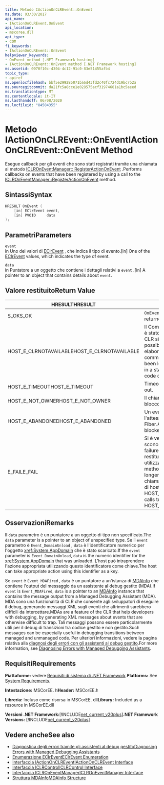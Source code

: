 ```yaml
---
title: Metodo IActionOnCLREvent::OnEvent
ms.date: 03/30/2017
api_name:
- IActionOnCLREvent.OnEvent
api_location:
- mscoree.dll
api_type:
- COM
f1_keywords:
- IActionOnCLREvent::OnEvent
helpviewer_keywords:
- OnEvent method [.NET Framework hosting]
- IActionOnCLREvent::OnEvent method [.NET Framework hosting]
ms.assetid: 0970f10c-4304-4c12-91c0-83e51455afb4
topic_type:
- apiref
ms.openlocfilehash: bbf5e299285071ba6d43fd2c40fc724d19bc7b2a
ms.sourcegitcommit: da21fc5a8cce1e028575acf31974681a1bc5aeed
ms.translationtype: MT
ms.contentlocale: it-IT
ms.lasthandoff: 06/08/2020
ms.locfileid: "84504355"
---
```

# <a name="iactiononclreventonevent-method"></a><span data-ttu-id="ef340-102">Metodo IActionOnCLREvent::OnEvent</span><span class="sxs-lookup"><span data-stu-id="ef340-102">IActionOnCLREvent::OnEvent Method</span></span>
<span data-ttu-id="ef340-103">Esegue callback per gli eventi che sono stati registrati tramite una chiamata al metodo [ICLROnEventManager:: RegisterActionOnEvent](iclroneventmanager-registeractiononevent-method.md) .</span><span class="sxs-lookup"><span data-stu-id="ef340-103">Performs callbacks on events that have been registered by using a call to the [ICLROnEventManager::RegisterActionOnEvent](iclroneventmanager-registeractiononevent-method.md) method.</span></span>  
  
## <a name="syntax"></a><span data-ttu-id="ef340-104">Sintassi</span><span class="sxs-lookup"><span data-stu-id="ef340-104">Syntax</span></span>  
  
```cpp  
HRESULT OnEvent (  
    [in] EClrEvent event,  
    [in] PVOID     data  
);  
```  
  
## <a name="parameters"></a><span data-ttu-id="ef340-105">Parametri</span><span class="sxs-lookup"><span data-stu-id="ef340-105">Parameters</span></span>  
 `event`  
 <span data-ttu-id="ef340-106">in Uno dei valori di [EClrEvent](eclrevent-enumeration.md) , che indica il tipo di evento.</span><span class="sxs-lookup"><span data-stu-id="ef340-106">[in] One of the [EClrEvent](eclrevent-enumeration.md) values, which indicates the type of event.</span></span>  
  
 `data`  
 <span data-ttu-id="ef340-107">in Puntatore a un oggetto che contiene i dettagli relativi a `event` .</span><span class="sxs-lookup"><span data-stu-id="ef340-107">[in] A pointer to an object that contains details about `event`.</span></span>  
  
## <a name="return-value"></a><span data-ttu-id="ef340-108">Valore restituito</span><span class="sxs-lookup"><span data-stu-id="ef340-108">Return Value</span></span>  
  
|<span data-ttu-id="ef340-109">HRESULT</span><span class="sxs-lookup"><span data-stu-id="ef340-109">HRESULT</span></span>|<span data-ttu-id="ef340-110">Descrizione</span><span class="sxs-lookup"><span data-stu-id="ef340-110">Description</span></span>|  
|-------------|-----------------|  
|<span data-ttu-id="ef340-111">S_OK</span><span class="sxs-lookup"><span data-stu-id="ef340-111">S_OK</span></span>|<span data-ttu-id="ef340-112">`OnEvent`la restituzione è riuscita.</span><span class="sxs-lookup"><span data-stu-id="ef340-112">`OnEvent` returned successfully.</span></span>|  
|<span data-ttu-id="ef340-113">HOST_E_CLRNOTAVAILABLE</span><span class="sxs-lookup"><span data-stu-id="ef340-113">HOST_E_CLRNOTAVAILABLE</span></span>|<span data-ttu-id="ef340-114">Il Common Language Runtime (CLR) non è stato caricato in un processo oppure CLR si trova in uno stato in cui non è possibile eseguire codice gestito o elaborare la chiamata correttamente.</span><span class="sxs-lookup"><span data-stu-id="ef340-114">The common language runtime (CLR) has not been loaded into a process, or the CLR is in a state in which it cannot run managed code or process the call successfully.</span></span>|  
|<span data-ttu-id="ef340-115">HOST_E_TIMEOUT</span><span class="sxs-lookup"><span data-stu-id="ef340-115">HOST_E_TIMEOUT</span></span>|<span data-ttu-id="ef340-116">Timeout della chiamata.</span><span class="sxs-lookup"><span data-stu-id="ef340-116">The call timed out.</span></span>|  
|<span data-ttu-id="ef340-117">HOST_E_NOT_OWNER</span><span class="sxs-lookup"><span data-stu-id="ef340-117">HOST_E_NOT_OWNER</span></span>|<span data-ttu-id="ef340-118">Il chiamante non è il proprietario del blocco.</span><span class="sxs-lookup"><span data-stu-id="ef340-118">The caller does not own the lock.</span></span>|  
|<span data-ttu-id="ef340-119">HOST_E_ABANDONED</span><span class="sxs-lookup"><span data-stu-id="ef340-119">HOST_E_ABANDONED</span></span>|<span data-ttu-id="ef340-120">Un evento è stato annullato durante l'attesa di un thread bloccato o di Fiber.</span><span class="sxs-lookup"><span data-stu-id="ef340-120">An event was cancelled while a blocked thread or fiber was waiting on it.</span></span>|  
|<span data-ttu-id="ef340-121">E_FAIL</span><span class="sxs-lookup"><span data-stu-id="ef340-121">E_FAIL</span></span>|<span data-ttu-id="ef340-122">Si è verificato un errore irreversibile sconosciuto.</span><span class="sxs-lookup"><span data-stu-id="ef340-122">An unknown catastrophic failure occurred.</span></span> <span data-ttu-id="ef340-123">Se un metodo restituisce E_FAIL, CLR non è più utilizzabile all'interno del processo.</span><span class="sxs-lookup"><span data-stu-id="ef340-123">If a method returns E_FAIL, the CLR is no longer usable within the process.</span></span> <span data-ttu-id="ef340-124">Le chiamate successive a qualsiasi metodo di hosting restituiscono HOST_E_CLRNOTAVAILABLE.</span><span class="sxs-lookup"><span data-stu-id="ef340-124">Subsequent calls to any hosting method return HOST_E_CLRNOTAVAILABLE.</span></span>|  
  
## <a name="remarks"></a><span data-ttu-id="ef340-125">Osservazioni</span><span class="sxs-lookup"><span data-stu-id="ef340-125">Remarks</span></span>  
 <span data-ttu-id="ef340-126">Il `data` parametro è un puntatore a un oggetto di tipo non specificato.</span><span class="sxs-lookup"><span data-stu-id="ef340-126">The `data` parameter is a pointer to an object of unspecified type.</span></span> <span data-ttu-id="ef340-127">Se il `event` parametro è `Event_DomainUnload` , `data` è l'identificatore numerico per l'oggetto <xref:System.AppDomain> che è stato scaricato.</span><span class="sxs-lookup"><span data-stu-id="ef340-127">If the `event` parameter is `Event_DomainUnload`, `data` is the numeric identifier for the <xref:System.AppDomain> that was unloaded.</span></span> <span data-ttu-id="ef340-128">L'host può intraprendere l'azione appropriata utilizzando questo identificatore come chiave.</span><span class="sxs-lookup"><span data-stu-id="ef340-128">The host can take appropriate action using this identifier as a key.</span></span>  
  
 <span data-ttu-id="ef340-129">Se `event` è `Event_MDAFired` , `data` è un puntatore a un'istanza di [MDAInfo](mdainfo-structure.md) che contiene l'output del messaggio da un assistente al debug gestito (MDA).</span><span class="sxs-lookup"><span data-stu-id="ef340-129">If `event` is `Event_MDAFired`, `data` is a pointer to an [MDAInfo](mdainfo-structure.md) instance that contains the message output from a Managed Debugging Assistant (MDA).</span></span> <span data-ttu-id="ef340-130">MDA sono una funzionalità di CLR che consente agli sviluppatori di eseguire il debug, generando messaggi XML sugli eventi che altrimenti sarebbero difficili da intercettare.</span><span class="sxs-lookup"><span data-stu-id="ef340-130">MDAs are a feature of the CLR that help developers with debugging, by generating XML messages about events that are otherwise difficult to trap.</span></span> <span data-ttu-id="ef340-131">Tali messaggi possono essere particolarmente utili per il debug di transizioni tra codice gestito e non gestito.</span><span class="sxs-lookup"><span data-stu-id="ef340-131">Such messages can be especially useful in debugging transitions between managed and unmanaged code.</span></span> <span data-ttu-id="ef340-132">Per ulteriori informazioni, vedere la pagina relativa alla [diagnosi degli errori con gli assistenti al debug gestito](../../debug-trace-profile/diagnosing-errors-with-managed-debugging-assistants.md).</span><span class="sxs-lookup"><span data-stu-id="ef340-132">For more information, see [Diagnosing Errors with Managed Debugging Assistants](../../debug-trace-profile/diagnosing-errors-with-managed-debugging-assistants.md).</span></span>  
  
## <a name="requirements"></a><span data-ttu-id="ef340-133">Requisiti</span><span class="sxs-lookup"><span data-stu-id="ef340-133">Requirements</span></span>  
 <span data-ttu-id="ef340-134">**Piattaforme:** vedere [Requisiti di sistema di .NET Framework](../../get-started/system-requirements.md).</span><span class="sxs-lookup"><span data-stu-id="ef340-134">**Platforms:** See [System Requirements](../../get-started/system-requirements.md).</span></span>  
  
 <span data-ttu-id="ef340-135">**Intestazione:** MSCorEE. h</span><span class="sxs-lookup"><span data-stu-id="ef340-135">**Header:** MSCorEE.h</span></span>  
  
 <span data-ttu-id="ef340-136">**Libreria:** Incluso come risorsa in MSCorEE. dll</span><span class="sxs-lookup"><span data-stu-id="ef340-136">**Library:** Included as a resource in MSCorEE.dll</span></span>  
  
 <span data-ttu-id="ef340-137">**Versioni .NET Framework:**[!INCLUDE[net_current_v20plus](../../../../includes/net-current-v20plus-md.md)]</span><span class="sxs-lookup"><span data-stu-id="ef340-137">**.NET Framework Versions:** [!INCLUDE[net_current_v20plus](../../../../includes/net-current-v20plus-md.md)]</span></span>  
  
## <a name="see-also"></a><span data-ttu-id="ef340-138">Vedere anche</span><span class="sxs-lookup"><span data-stu-id="ef340-138">See also</span></span>

- [<span data-ttu-id="ef340-139">Diagnostica degli errori tramite gli assistenti al debug gestito</span><span class="sxs-lookup"><span data-stu-id="ef340-139">Diagnosing Errors with Managed Debugging Assistants</span></span>](../../debug-trace-profile/diagnosing-errors-with-managed-debugging-assistants.md)
- [<span data-ttu-id="ef340-140">Enumerazione EClrEvent</span><span class="sxs-lookup"><span data-stu-id="ef340-140">EClrEvent Enumeration</span></span>](eclrevent-enumeration.md)
- [<span data-ttu-id="ef340-141">Interfaccia IActionOnCLREvent</span><span class="sxs-lookup"><span data-stu-id="ef340-141">IActionOnCLREvent Interface</span></span>](iactiononclrevent-interface.md)
- [<span data-ttu-id="ef340-142">Interfaccia ICLRControl</span><span class="sxs-lookup"><span data-stu-id="ef340-142">ICLRControl Interface</span></span>](iclrcontrol-interface.md)
- [<span data-ttu-id="ef340-143">Interfaccia ICLROnEventManager</span><span class="sxs-lookup"><span data-stu-id="ef340-143">ICLROnEventManager Interface</span></span>](iclroneventmanager-interface.md)
- [<span data-ttu-id="ef340-144">Struttura MDAInfo</span><span class="sxs-lookup"><span data-stu-id="ef340-144">MDAInfo Structure</span></span>](mdainfo-structure.md)
